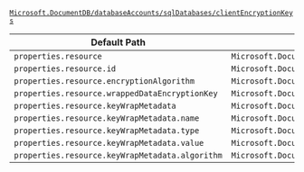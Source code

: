 [`Microsoft.DocumentDB/databaseAccounts/sqlDatabases/clientEncryptionKeys`](https://docs.microsoft.com/en-us/azure/templates/microsoft.documentdb/databaseaccounts/sqldatabases/clientencryptionkeys)

| Default Path | Alias |
|---|---|
| `properties.resource` | `Microsoft.DocumentDB/databaseAccounts/sqlDatabases/clientEncryptionKeys/resource` |
| `properties.resource.id` | `Microsoft.DocumentDB/databaseAccounts/sqlDatabases/clientEncryptionKeys/resource.id` |
| `properties.resource.encryptionAlgorithm` | `Microsoft.DocumentDB/databaseAccounts/sqlDatabases/clientEncryptionKeys/resource.encryptionAlgorithm` |
| `properties.resource.wrappedDataEncryptionKey` | `Microsoft.DocumentDB/databaseAccounts/sqlDatabases/clientEncryptionKeys/resource.wrappedDataEncryptionKey` |
| `properties.resource.keyWrapMetadata` | `Microsoft.DocumentDB/databaseAccounts/sqlDatabases/clientEncryptionKeys/resource.keyWrapMetadata` |
| `properties.resource.keyWrapMetadata.name` | `Microsoft.DocumentDB/databaseAccounts/sqlDatabases/clientEncryptionKeys/resource.keyWrapMetadata.name` |
| `properties.resource.keyWrapMetadata.type` | `Microsoft.DocumentDB/databaseAccounts/sqlDatabases/clientEncryptionKeys/resource.keyWrapMetadata.type` |
| `properties.resource.keyWrapMetadata.value` | `Microsoft.DocumentDB/databaseAccounts/sqlDatabases/clientEncryptionKeys/resource.keyWrapMetadata.value` |
| `properties.resource.keyWrapMetadata.algorithm` | `Microsoft.DocumentDB/databaseAccounts/sqlDatabases/clientEncryptionKeys/resource.keyWrapMetadata.algorithm` |

